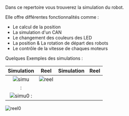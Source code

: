 Dans ce repertoire vous trouverez la simulation du robot. 

Elle offre différentes fonctionnalités comme : 

- Le calcul de la position  
- La simulation d'un CAN
- Le changement des couleurs des LED
- La position & La rotation de départ des robots
- Le contrôle de la vitesse de chaques moteurs


Quelques Exemples des simulations : 

Simulation           |    Reel        |  Simulation       |  Reel
:-------------------------:|:-------------------------:|:-------------------------:|:-------------------------:
![simu](https://user-images.githubusercontent.com/30113273/115052447-3f7cbd80-9ede-11eb-84da-3e2e6c0da41a.PNG) |![reel](https://user-images.githubusercontent.com/30113273/115052452-40adea80-9ede-11eb-8038-c3c864fa73a4.PNG)
 :|
![simu0](https://user-images.githubusercontent.com/30113273/115052456-4277ae00-9ede-11eb-9b68-5dbecf79614c.PNG) :|
![reel0](https://user-images.githubusercontent.com/30113273/115052462-43104480-9ede-11eb-8be2-7f94d984fa16.PNG)
